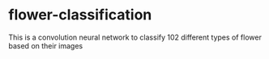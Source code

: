# flower-classification

This is a convolution neural network to classify 102 different types of flower based on their images
